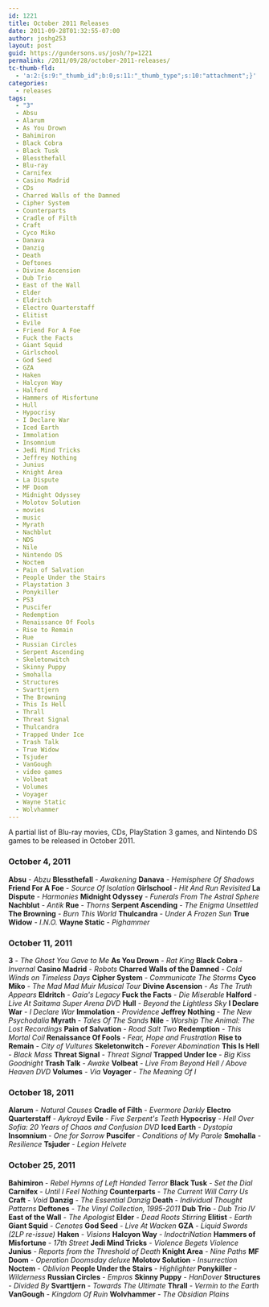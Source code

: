 ```yaml
---
id: 1221
title: October 2011 Releases
date: 2011-09-28T01:32:55-07:00
author: joshg253
layout: post
guid: https://gundersons.us/josh/?p=1221
permalink: /2011/09/28/october-2011-releases/
tc-thumb-fld:
  - 'a:2:{s:9:"_thumb_id";b:0;s:11:"_thumb_type";s:10:"attachment";}'
categories:
  - releases
tags:
  - "3"
  - Absu
  - Alarum
  - As You Drown
  - Bahimiron
  - Black Cobra
  - Black Tusk
  - Blessthefall
  - Blu-ray
  - Carnifex
  - Casino Madrid
  - CDs
  - Charred Walls of the Damned
  - Cipher System
  - Counterparts
  - Cradle of Filth
  - Craft
  - Cyco Miko
  - Danava
  - Danzig
  - Death
  - Deftones
  - Divine Ascension
  - Dub Trio
  - East of the Wall
  - Elder
  - Eldritch
  - Electro Quarterstaff
  - Elitist
  - Evile
  - Friend For A Foe
  - Fuck the Facts
  - Giant Squid
  - Girlschool
  - God Seed
  - GZA
  - Haken
  - Halcyon Way
  - Halford
  - Hammers of Misfortune
  - Hull
  - Hypocrisy
  - I Declare War
  - Iced Earth
  - Immolation
  - Insomnium
  - Jedi Mind Tricks
  - Jeffrey Nothing
  - Junius
  - Knight Area
  - La Dispute
  - MF Doom
  - Midnight Odyssey
  - Molotov Solution
  - movies
  - music
  - Myrath
  - Nachblut
  - NDS
  - Nile
  - Nintendo DS
  - Noctem
  - Pain of Salvation
  - People Under the Stairs
  - Playstation 3
  - Ponykiller
  - PS3
  - Puscifer
  - Redemption
  - Renaissance Of Fools
  - Rise to Remain
  - Rue
  - Russian Circles
  - Serpent Ascending
  - Skeletonwitch
  - Skinny Puppy
  - Smohalla
  - Structures
  - Svarttjern
  - The Browning
  - This Is Hell
  - Thrall
  - Threat Signal
  - Thulcandra
  - Trapped Under Ice
  - Trash Talk
  - True Widow
  - Tsjuder
  - VanGough
  - video games
  - Volbeat
  - Volumes
  - Voyager
  - Wayne Static
  - Wolvhammer
---
```

A partial list of Blu-ray movies, CDs, PlayStation 3 games, and Nintendo DS games to be released in October 2011.
<!--more-->

<h3>October 4, 2011</h3>

<strong>Absu</strong> - <em>Abzu</em>
<strong>Blessthefall</strong> - <em>Awakening</em>
<strong>Danava</strong> - <em>Hemisphere Of Shadows</em>
<strong>Friend For A Foe</strong> - <em>Source Of Isolation</em>
<strong>Girlschool</strong> - <em>Hit And Run Revisited</em>
<strong>La Dispute</strong> - <em>Harmonies</em>
<strong>Midnight Odyssey</strong> - <em>Funerals From The Astral Sphere</em>
<strong>Nachblut</strong> - <em>Antik</em>
<strong>Rue</strong> - <em>Thorns</em>
<strong>Serpent Ascending</strong> - <em>The Enigma Unsettled</em>
<strong>The Browning</strong> - <em>Burn This World</em>
<strong>Thulcandra</strong> - <em>Under A Frozen Sun</em>
<strong>True Widow</strong> - <em>I.N.O.</em>
<strong>Wayne Static</strong> - <em>Pighammer</em>

<h3>October 11, 2011</h3>

<strong>3</strong> - <em>The Ghost You Gave to Me</em>
<strong>As You Drown</strong> - <em>Rat King</em>
<strong>Black Cobra</strong> - <em>Invernal</em>
<strong>Casino Madrid</strong> - <em>Robots</em>
<strong>Charred Walls of the Damned</strong> - <em>Cold Winds on Timeless Days</em>
<strong>Cipher System</strong> - <em>Communicate The Storms</em>
<strong>Cyco Miko</strong> - <em>The Mad Mad Muir Musical Tour</em>
<strong>Divine Ascension</strong> - <em>As The Truth Appears</em>
<strong>Eldritch</strong> - <em>Gaia's Legacy</em>
<strong>Fuck the Facts</strong> - <em>Die Miserable</em>
<strong>Halford</strong> - <em>Live At Saitama Super Arena DVD</em>
<strong>Hull</strong> - <em>Beyond the Lightless Sky</em>
<strong>I Declare War</strong> - <em>I Declare War</em>
<strong>Immolation</strong> - <em>Providence</em>
<strong>Jeffrey Nothing</strong> - <em>The New Psychodalia</em>
<strong>Myrath</strong> - <em>Tales Of The Sands</em>
<strong>Nile</strong> - <em>Worship The Animal: The Lost Recordings</em>
<strong>Pain of Salvation</strong> - <em>Road Salt Two</em>
<strong>Redemption</strong> - <em>This Mortal Coil</em>
<strong>Renaissance Of Fools</strong> - <em>Fear, Hope and Frustration</em>
<strong>Rise to Remain</strong> - <em>City of Vultures</em>
<strong>Skeletonwitch</strong> - <em>Forever Abomination</em>
<strong>This Is Hell</strong> - <em>Black Mass</em>
<strong>Threat Signal</strong> - <em>Threat Signal</em>
<strong>Trapped Under Ice</strong> - <em>Big Kiss Goodnight</em>
<strong>Trash Talk</strong> - <em>Awake</em>
<strong>Volbeat</strong> - <em>Live From Beyond Hell / Above Heaven DVD</em>
<strong>Volumes</strong> - <em>Via</em>
<strong>Voyager</strong> - <em>The Meaning Of I</em>

<h3>October 18, 2011</h3>

<strong>Alarum</strong> - <em>Natural Causes</em>
<strong>Cradle of Filth</strong> - <em>Evermore Darkly</em>
<strong>Electro Quarterstaff</strong> - <em>Aykroyd</em>
<strong>Evile</strong> - <em>Five Serpent's Teeth</em>
<strong>Hypocrisy</strong> - <em>Hell Over Sofia: 20 Years of Chaos and Confusion DVD</em>
<strong>Iced Earth</strong> - <em>Dystopia</em>
<strong>Insomnium</strong> - <em>One for Sorrow</em>
<strong>Puscifer</strong> - <em>Conditions of My Parole</em>
<strong>Smohalla</strong> - <em>Resilience</em>
<strong>Tsjuder</strong> - <em>Legion Helvete</em>

<h3>October 25, 2011</h3>

<strong>Bahimiron</strong> - <em>Rebel Hymns of Left Handed Terror</em>
<strong>Black Tusk</strong> - <em>Set the Dial</em>
<strong>Carnifex</strong> - <em>Until I Feel Nothing</em>
<strong>Counterparts</strong> - <em>The Current Will Carry Us</em>
<strong>Craft</strong> - <em>Void</em>
<strong>Danzig</strong> - <em>The Essential Danzig</em>
<strong>Death</strong> - <em>Individual Thought Patterns</em>
<strong>Deftones</strong> - <em>The Vinyl Collection, 1995-2011</em>
<strong>Dub Trio</strong> - <em>Dub Trio IV</em>
<strong>East of the Wall</strong> - <em>The Apologist</em>
<strong>Elder</strong> - <em>Dead Roots Stirring</em>
<strong>Elitist</strong> - <em>Earth</em>
<strong>Giant Squid</strong> - <em>Cenotes</em>
<strong>God Seed</strong> - <em>Live At Wacken</em>
<strong>GZA</strong> - <em>Liquid Swords (2LP re-issue)</em>
<strong>Haken</strong> - <em>Visions</em>
<strong>Halcyon Way</strong> - <em>IndoctriNation</em>
<strong>Hammers of Misfortune</strong> - <em>17th Street</em>
<strong>Jedi Mind Tricks</strong> - <em>Violence Begets Violence</em>
<strong>Junius</strong> - <em>Reports from the Threshold of Death</em>
<strong>Knight Area</strong> - <em>Nine Paths</em>
<strong>MF Doom</strong> - <em>Operation Doomsday deluxe</em>
<strong>Molotov Solution</strong> - <em>Insurrection</em>
<strong>Noctem</strong> - <em>Oblivion</em>
<strong>People Under the Stairs</strong> - <em>Highlighter</em>
<strong>Ponykiller</strong> - <em>Wilderness</em>
<strong>Russian Circles</strong> - <em>Empros</em>
<strong>Skinny Puppy</strong> - <em>HanDover</em>
<strong>Structures</strong> - <em>Divided By</em>
<strong>Svarttjern</strong> - <em>Towards The Ultimate</em>
<strong>Thrall</strong> - <em>Vermin to the Earth</em>
<strong>VanGough</strong> - <em>Kingdom Of Ruin</em>
<strong>Wolvhammer</strong> - <em>The Obsidian Plains</em>